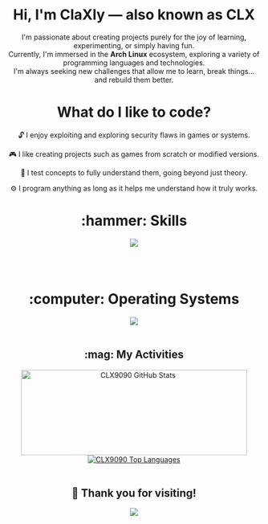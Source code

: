 <div align="center">
  <h1>Hi, I'm ClaXly — also known as CLX</h1>
  <p>
    I'm passionate about creating projects purely for the joy of learning, experimenting, or simply having fun.<br>
    Currently, I'm immersed in the <strong>Arch Linux</strong> ecosystem, exploring a variety of programming languages and technologies.<br>
    I'm always seeking new challenges that allow me to learn, break things… and rebuild them better.
  </p>
</div>

<div align="center">
  <h1>What do I like to code?</h1>
    <p>🔓 I enjoy exploiting and exploring security flaws in games or systems.</p>
    <p>🎮 I like creating projects such as games from scratch or modified versions.</p>
    <p>🧪 I test concepts to fully understand them, going beyond just theory.</p>
    <p>⚙️ I program anything as long as it helps me understand how it truly works.</p>
</div>

<div align="center">
  <h1>:hammer: Skills</h1>
  <img src="https://skillicons.dev/icons?i=python,rust,java,react,github,docker,bash,cpp,arduino,androidstudio,javascript,powershell,vscode" />
</div>

<br><br>

<div align="center">
  <h1>:computer: Operating Systems</h1>
  <img src="https://skillicons.dev/icons?i=arch,ubuntu,windows,linux" />
</div>

<br>

<div align="center">
  <h2>:mag: My Activities</h2>
  <a href="https://github.com/CLX9090">
    <img width="450" height="170" alt="CLX9090 GitHub Stats" src="https://github-readme-stats.vercel.app/api?username=CLX9090&theme=midnight-purple&show_icons=true&bg_color=0D1117&hide_border=true&count_private=true" />
  </a>
  <a href="https://github.com/CLX9090">
    <img alt="CLX9090 Top Languages" src="https://github-readme-stats.vercel.app/api/top-langs/?username=CLX9090&theme=midnight-purple&layout=compact&bg_color=0D1117&hide_border=true&count_private=true" />
  </a>
</div>

<br>

<h2 align="center">👋 Thank you for visiting!</h2>

<p align="center">
  <img src="https://profile-counter.glitch.me/CLX9090/count.svg" />
</p>
